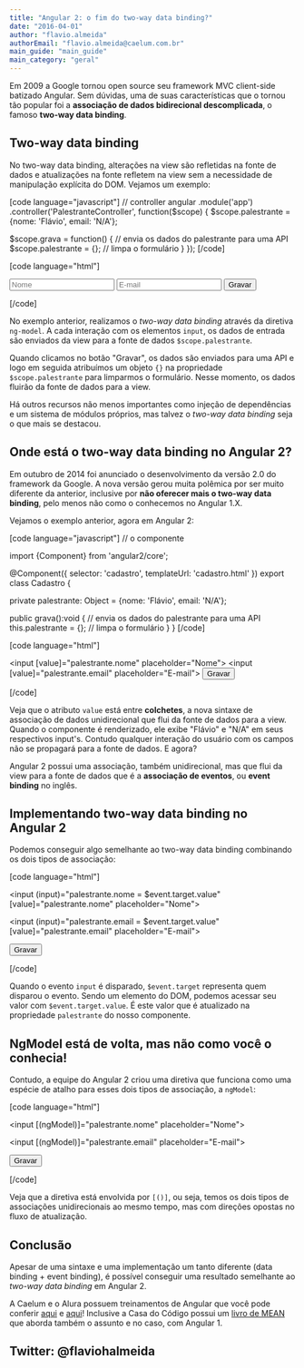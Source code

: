 ```yaml
---
title: "Angular 2: o fim do two-way data binding?"
date: "2016-04-01"
author: "flavio.almeida"
authorEmail: "flavio.almeida@caelum.com.br"
main_guide: "main_guide"
main_category: "geral"
---
```


Em 2009 a Google tornou open source seu framework MVC client-side batizado Angular. Sem dúvidas, uma de suas características que o tornou tão popular foi a **associação de dados bidirecional descomplicada**, o famoso **two-way data binding**.

## Two-way data binding

No two-way data binding, alterações na view são refletidas na fonte de dados e atualizações na fonte refletem na view sem a necessidade de manipulação explícita do DOM. Vejamos um exemplo:

\[code language="javascript"\] // controller angular .module('app') .controller('PalestranteController', function($scope) { $scope.palestrante = {nome: 'Flávio', email: 'N/A'};

$scope.grava = function() { // envia os dados do palestrante para uma API $scope.palestrante = {}; // limpa o formulário } }); \[/code\]

\[code language="html"\] <!-- template --> <form ng-submit="grava()"> <input ng-model="palestrante.nome" placeholder="Nome"> <input ng-model="palestrante.email" placeholder="E-mail"> <button type="submit">Gravar</button> </form> \[/code\]

No exemplo anterior, realizamos o _two-way data binding_ através da diretiva `ng-model`. A cada interação com os elementos `input`, os dados de entrada são enviados da view para a fonte de dados `$scope.palestrante`.

Quando clicamos no botão "Gravar", os dados são enviados para uma API e logo em seguida atribuímos um objeto `{}` na propriedade `$scope.palestrante` para limparmos o formulário. Nesse momento, os dados fluirão da fonte de dados para a view.

Há outros recursos não menos importantes como injeção de dependências e um sistema de módulos próprios, mas talvez o _two-way data binding_ seja o que mais se destacou.

## Onde está o two-way data binding no Angular 2?

Em outubro de 2014 foi anunciado o desenvolvimento da versão 2.0 do framework da Google. A nova versão gerou muita polêmica por ser muito diferente da anterior, inclusive por **não oferecer mais o two-way data binding**, pelo menos não como o conhecemos no Angular 1.X.

Vejamos o exemplo anterior, agora em Angular 2:

\[code language="javascript"\] // o componente

import {Component} from 'angular2/core';

@Component({ selector: 'cadastro', templateUrl: 'cadastro.html' }) export class Cadastro {

private palestrante: Object = {nome: 'Flávio', email: 'N/A'};

public grava():void { // envia os dados do palestrante para uma API this.palestrante = {}; // limpa o formulário } } \[/code\]

\[code language="html"\] <!-- template do componente --> <form ng-submit="grava()"> <input \[value\]="palestrante.nome" placeholder="Nome"> <input \[value\]="palestrante.email" placeholder="E-mail"> <button type="submit">Gravar</button> </form> \[/code\]

Veja que o atributo `value` está entre **colchetes**, a nova sintaxe de associação de dados unidirecional que flui da fonte de dados para a view. Quando o componente é renderizado, ele exibe "Flávio" e "N/A" em seus respectivos input's. Contudo qualquer interação do usuário com os campos não se propagará para a fonte de dados. E agora?

Angular 2 possui uma associação, também unidirecional, mas que flui da view para a fonte de dados que é a **associação de eventos**, ou **event binding** no inglês.

## Implementando two-way data binding no Angular 2

Podemos conseguir algo semelhante ao two-way data binding combinando os dois tipos de associação:

\[code language="html"\] <!-- template --> <form ng-submit="grava()"> <input (input)="palestrante.nome = $event.target.value" \[value\]="palestrante.nome" placeholder="Nome">

<input (input)="palestrante.email = $event.target.value" \[value\]="palestrante.email" placeholder="E-mail">

<button type="submit">Gravar</button> </form> \[/code\]

Quando o evento `input` é disparado, `$event.target` representa quem disparou o evento. Sendo um elemento do DOM, podemos acessar seu valor com `$event.target.value`. É este valor que é atualizado na propriedade `palestrante` do nosso componente.

## NgModel está de volta, mas não como você o conhecia!

Contudo, a equipe do Angular 2 criou uma diretiva que funciona como uma espécie de atalho para esses dois tipos de associação, a `ngModel`:

\[code language="html"\] <!-- template --> <form ng-submit="grava()"> <input \[(ngModel)\]="palestrante.nome" placeholder="Nome">

<input \[(ngModel)\]="palestrante.email" placeholder="E-mail">

<button type="submit">Gravar</button> </form> \[/code\]

Veja que a diretiva está envolvida por `[()]`, ou seja, temos os dois tipos de associações unidirecionais ao mesmo tempo, mas com direções opostas no fluxo de atualização.

## Conclusão

Apesar de uma sintaxe e uma implementação um tanto diferente (data binding + event binding), é possível conseguir uma resultado semelhante ao _two-way data binding_ em Angular 2.

A Caelum e o Alura possuem treinamentos de Angular que você pode conferir [aqui](https://www.caelum.com.br/curso-angularjs/) e [aqui](https://www.alura.com.br/curso-online-angularjs-mvc)! Inclusive a Casa do Código possui um [livro de MEAN](https://www.casadocodigo.com.br/products/livro-mean) que aborda também o assunto e no caso, com Angular 1.

## Twitter: @flaviohalmeida
